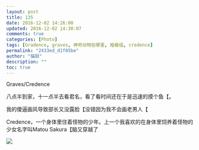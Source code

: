 ```yaml
---
layout: post
title: 135
date: 2016-12-02 14:26:00
updated: 2016-12-02 14:30:07
comments: true
categories: [Photo]
tags: [Gradence, graves, 神奇动物在哪里, 暗巷组, credence]
permalink: "2433ed_d1f05be"
author: "猫厨"
description: ""
toc: true
---
```


<p>Graves/Credence<br /></p> 
<p>八点半到家，十一点半去看君名，看了看时间还在于是迅速的摸个鱼【。</p> 
<p>我的傻逼画风导致部长又没露脸【没错因为我不会画老男人【</p> 
<p>Credence，一个身体里住着怪物的少年。上一个我喜欢的在身体里饲养着怪物的少女名字叫Matou Sakura【脑又穿越了</p>

![](https://nos.netease.com/imglf0/img/cVZNdzJtQk9JV2V1UUtoYWgrRktJbUxlWnhWTmtOZWxYeE9MTzIraS9wWWd0R1Bac3hzZi93PT0.jpg)